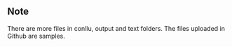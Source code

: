 ## Note
There are more files in conllu, output and text folders. The files uploaded in Github are samples.
